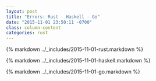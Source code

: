 ```yaml
---
layout: post
title: "Errors: Rust - Haskell - Go"
date: "2015-11-01 23:50:11 -0700"
class: column-content
categories: rust
---
```

{% markdown ../_includes/2015-11-01-rust.markdown %}

{% markdown ../_includes/2015-11-01-haskell.markdown %}

{% markdown ../_includes/2015-11-01-go.markdown %}
